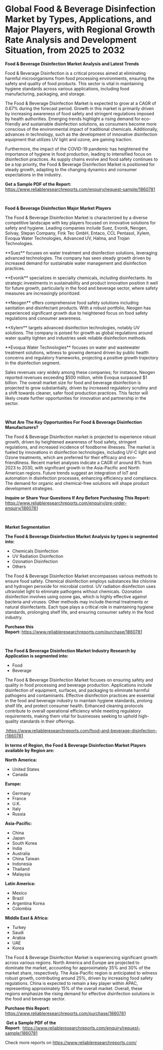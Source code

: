 <p><h1>Global Food & Beverage Disinfection Market by Types, Applications, and Major Players, with Regional Growth Rate Analysis and Development Situation, from 2025 to 2032</h1></p><p><strong>Food & Beverage Disinfection Market Analysis and Latest Trends</strong></p>
<p><p>Food & Beverage Disinfection is a critical process aimed at eliminating harmful microorganisms from food processing environments, ensuring the safety and quality of food products. This sector is vital in maintaining hygiene standards across various applications, including food manufacturing, packaging, and storage.</p><p>The Food & Beverage Disinfection Market is expected to grow at a CAGR of 0.67% during the forecast period. Growth in this market is primarily driven by increasing awareness of food safety and stringent regulations imposed by health authorities. Emerging trends highlight a rising demand for eco-friendly and sustainable disinfection solutions, as consumers become more conscious of the environmental impact of traditional chemicals. Additionally, advances in technology, such as the development of innovative disinfection equipment that utilizes UV light and ozone, are gaining traction.</p><p>Furthermore, the impact of the COVID-19 pandemic has heightened the importance of hygiene in food production, leading to intensified focus on disinfection practices. As supply chains evolve and food safety continues to be a top priority, the Food & Beverage Disinfection Market is positioned for steady growth, adapting to the changing dynamics and consumer expectations in the industry.</p></p>
<p><strong>Get a Sample PDF of the Report:&nbsp;</strong> <a href="https://www.reliableresearchreports.com/enquiry/request-sample/1860781?utm_campaign=2243&utm_medium=2&utm_source=Github&utm_content=ia&utm_term=09032025&utm_id=food-beverage-disinfection">https://www.reliableresearchreports.com/enquiry/request-sample/1860781</a></p>
<p>&nbsp;</p>
<p><strong>Food & Beverage Disinfection Major Market Players</strong></p>
<p><p>The Food & Beverage Disinfection Market is characterized by a diverse competitive landscape with key players focused on innovative solutions for safety and hygiene. Leading companies include Suez, Evonik, Neogen, Solvay, Stepan Company, Fink Tec GmbH, Entaco, CCL Pentasol, Xylem, Evoqua Water Technologies, Advanced UV, Halma, and Trojan Technologies.</p><p>**Suez** focuses on water treatment and disinfection solutions, leveraging advanced technologies. The company has seen steady growth driven by increased demand for sustainable water management and disinfection practices.</p><p>**Evonik** specializes in specialty chemicals, including disinfectants. Its strategic investments in sustainability and product innovation position it well for future growth, particularly in the food and beverage sector, where safety measures are increasingly prioritized.</p><p>**Neogen** offers comprehensive food safety solutions including sanitation and disinfectant products. With a robust portfolio, Neogen has experienced significant growth due to heightened focus on food safety regulations and consumer awareness.</p><p>**Xylem** targets advanced disinfection technologies, notably UV solutions. The company is poised for growth as global regulations around water quality tighten and industries seek reliable disinfection methods.</p><p>**Evoqua Water Technologies** focuses on water and wastewater treatment solutions, witness to growing demand driven by public health concerns and regulatory frameworks, projecting a positive growth trajectory in the disinfection segment.</p><p>Sales revenues vary widely among these companies; for instance, Neogen reported revenues exceeding $500 million, while Evoqua surpassed $1 billion. The overall market size for food and beverage disinfection is projected to grow substantially, driven by increased regulatory scrutiny and a shift towards cleaner, safer food production practices. This factor will likely create further opportunities for innovation and partnership in the sector.</p></p>
<p>&nbsp;</p>
<p><strong>What Are The Key Opportunities For Food & Beverage Disinfection Manufacturers?</strong></p>
<p><p>The Food & Beverage Disinfection market is projected to experience robust growth, driven by heightened awareness of food safety, stringent regulations, and increased incidence of foodborne illnesses. The market is fueled by innovations in disinfection technologies, including UV-C light and Ozone treatments, which are preferred for their efficacy and eco-friendliness. Recent market analyses indicate a CAGR of around 8% from 2023 to 2030, with significant growth in the Asia-Pacific and North American regions. Future trends suggest an integration of IoT and automation in disinfection processes, enhancing efficiency and compliance. The demand for organic and chemical-free solutions will shape product development strategies.</p></p>
<p><strong>Inquire or Share Your Questions If Any Before Purchasing This Report:</strong> <a href="https://www.reliableresearchreports.com/enquiry/pre-order-enquiry/1860781?utm_campaign=2243&utm_medium=2&utm_source=Github&utm_content=ia&utm_term=09032025&utm_id=food-beverage-disinfection">https://www.reliableresearchreports.com/enquiry/pre-order-enquiry/1860781</a></p>
<p>&nbsp;</p>
<p><strong>Market Segmentation</strong></p>
<p><strong>The Food & Beverage Disinfection Market Analysis by types is segmented into:</strong></p>
<p><ul><li>Chemicals Disinfection</li><li>UV Radiation Disinfection</li><li>Ozonation Disinfection</li><li>Others</li></ul></p>
<p><p>The Food & Beverage Disinfection Market encompasses various methods to ensure food safety. Chemical disinfection employs substances like chlorine and hydrogen peroxide for microbial control. UV radiation disinfection uses ultraviolet light to eliminate pathogens without chemicals. Ozonation disinfection involves using ozone gas, which is highly effective against bacteria and viruses. Other methods may include thermal treatments or natural disinfectants. Each type plays a critical role in maintaining hygiene standards, prolonging shelf life, and ensuring consumer safety in the food industry.</p></p>
<p><strong>Purchase this Report:&nbsp;</strong><a href="https://www.reliableresearchreports.com/purchase/1860781?utm_campaign=2243&utm_medium=2&utm_source=Github&utm_content=ia&utm_term=09032025&utm_id=food-beverage-disinfection">https://www.reliableresearchreports.com/purchase/1860781</a></p>
<p>&nbsp;</p>
<p><strong>The Food & Beverage Disinfection Market Industry Research by Application is segmented into:</strong></p>
<p><ul><li>Food</li><li>Beverage</li></ul></p>
<p><p>The Food & Beverage Disinfection Market focuses on ensuring safety and quality in food processing and beverage production. Applications include disinfection of equipment, surfaces, and packaging to eliminate harmful pathogens and contaminants. Effective disinfection practices are essential in the food and beverage industry to maintain hygiene standards, prolong shelf life, and protect consumer health. Enhanced cleaning protocols contribute to overall operational efficiency while meeting regulatory requirements, making them vital for businesses seeking to uphold high-quality standards in their offerings.</p></p>
<p><a href="https://www.reliableresearchreports.com/food-and-beverage-disinfection-r1860781?utm_campaign=2243&utm_medium=2&utm_source=Github&utm_content=ia&utm_term=09032025&utm_id=food-beverage-disinfection">&nbsp;https://www.reliableresearchreports.com/food-and-beverage-disinfection-r1860781</a></p>
<p><strong>In terms of Region, the Food & Beverage Disinfection Market Players available by Region are:</strong></p>
<p>
    <p> <strong> North America: </strong>
        <ul>
            <li>United States</li>
            <li>Canada</li>
        </ul>
        </p> 
    <p> <strong> Europe: </strong>
        <ul>
            <li>Germany</li>
            <li>France</li>
            <li>U.K.</li>
            <li>Italy</li>
            <li>Russia</li>
        </ul>
        </p> 
    <p> <strong> Asia-Pacific: </strong>
        <ul>
            <li>China</li>
            <li>Japan</li>
            <li>South Korea</li>
            <li>India</li>
            <li>Australia</li>
            <li>China Taiwan</li>
            <li>Indonesia</li>
            <li>Thailand</li>
            <li>Malaysia</li>
        </ul>
        </p> 
    <p> <strong> Latin America: </strong>
        <ul>
            <li>Mexico</li>
            <li>Brazil</li>
            <li>Argentina Korea</li>
            <li>Colombia</li>
        </ul>
        </p> 
    <p> <strong> Middle East & Africa: </strong>
        <ul>
            <li>Turkey</li>
            <li>Saudi</li>
            <li>Arabia</li>
            <li>UAE</li>
            <li>Korea</li>
        </ul>
    </p>
    </p>
<p><p>The Food & Beverage Disinfection Market is experiencing significant growth across various regions. North America and Europe are projected to dominate the market, accounting for approximately 35% and 30% of the market share, respectively. The Asia-Pacific region is anticipated to witness robust growth, contributing around 25%, driven by increasing food safety regulations. China is expected to remain a key player within APAC, representing approximately 15% of the overall market. Overall, these regions emphasize the rising demand for effective disinfection solutions in the food and beverage sector.</p></p>
<p><strong>Purchase this Report: </strong><a href="https://www.reliableresearchreports.com/purchase/1860781?utm_campaign=2243&utm_medium=2&utm_source=Github&utm_content=ia&utm_term=09032025&utm_id=food-beverage-disinfection">https://www.reliableresearchreports.com/purchase/1860781</a></p>
<p>&nbsp;<strong>Get a Sample PDF of the Report:&nbsp;&nbsp;</strong><a href="https://www.reliableresearchreports.com/enquiry/request-sample/1860781?utm_campaign=2243&utm_medium=2&utm_source=Github&utm_content=ia&utm_term=09032025&utm_id=food-beverage-disinfection">https://www.reliableresearchreports.com/enquiry/request-sample/1860781</a></p>
<p><strong></strong></p>
<p>Check more reports on <a href="https://www.reliableresearchreports.com/?utm_campaign=2243&utm_medium=2&utm_source=Github&utm_content=ia&utm_term=09032025&utm_id=food-beverage-disinfection">https://www.reliableresearchreports.com/</a></p>